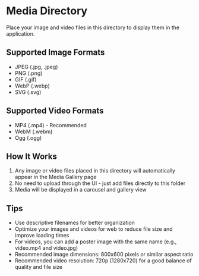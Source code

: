 # Media Directory

Place your image and video files in this directory to display them in the application.

## Supported Image Formats
- JPEG (.jpg, .jpeg)
- PNG (.png)
- GIF (.gif)
- WebP (.webp)
- SVG (.svg)

## Supported Video Formats
- MP4 (.mp4) - Recommended
- WebM (.webm)
- Ogg (.ogg)

## How It Works
1. Any image or video files placed in this directory will automatically appear in the Media Gallery page
2. No need to upload through the UI - just add files directly to this folder
3. Media will be displayed in a carousel and gallery view

## Tips
- Use descriptive filenames for better organization
- Optimize your images and videos for web to reduce file size and improve loading times
- For videos, you can add a poster image with the same name (e.g., video.mp4 and video.jpg)
- Recommended image dimensions: 800x600 pixels or similar aspect ratio
- Recommended video resolution: 720p (1280x720) for a good balance of quality and file size

